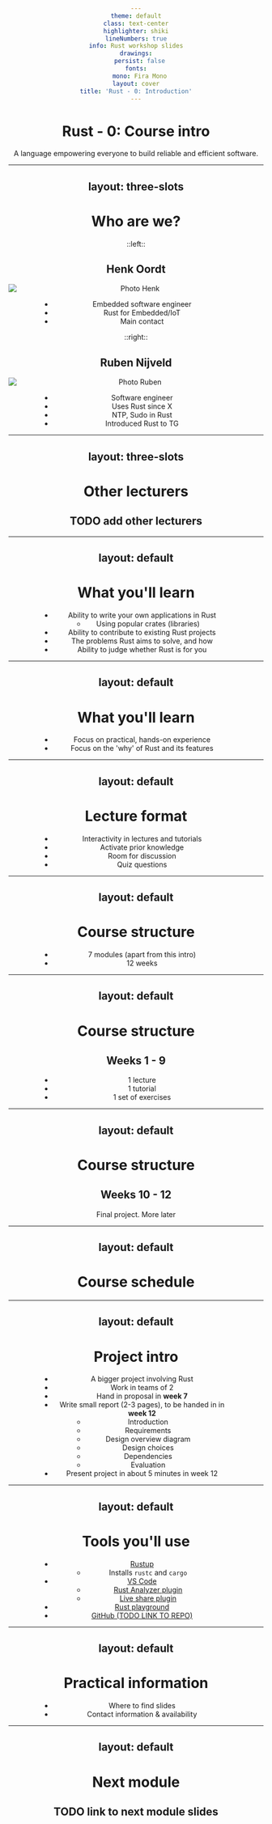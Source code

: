 ```yaml
---
theme: default
class: text-center
highlighter: shiki
lineNumbers: true
info: Rust workshop slides
drawings:
  persist: false
fonts:
  mono: Fira Mono
layout: cover
title: 'Rust - 0: Introduction'
---
```


# Rust - 0: Course intro

A language empowering everyone
to build reliable and efficient software.

---
layout: three-slots
---

# Who are we?

::left::
## Henk Oordt

![Photo Henk](https://tweedegolf.nl/images/hd_sept_21_small.jpg)

- Embedded software engineer
- Rust for Embedded/IoT
- Main contact

::right::

## Ruben Nijveld

![Photo Ruben](https://tweedegolf.nl/images/ruben-square-200px.jpg)

- Software engineer
- Uses Rust since X
- NTP, Sudo in Rust
- Introduced Rust to TG

<style>
h2 {
  text-align: center
}

ul {
  width: 70%;
  display: block;
  margin: auto;
}

img {
  display: block;
  margin: auto;
}

</style>

---
layout: three-slots
---
# Other lecturers

## TODO add other lecturers

<style>
* {
  text-align: center
}

img {
  display: block;
  margin: auto;
}

.col-left {
  background: red;
}
</style>

---
layout: default
---
# What you'll learn
- Ability to write your own applications in Rust
  - Using popular crates (libraries)
- Ability to contribute to existing Rust projects
- The problems Rust aims to solve, and how
- Ability to judge whether Rust is for you

---
layout: default
---
# What you'll learn
- Focus on practical, hands-on experience
- Focus on the 'why' of Rust and its features

---
layout: default
---
# Lecture format
- Interactivity in lectures and tutorials
- Activate prior knowledge
- Room for discussion
- Quiz questions

<!-- Note: explain that this is because there are confusing topics -->

---
layout: default
---
# Course structure
 - 7 modules (apart from this intro)
 - 12 weeks
---
layout: default
---
# Course structure
## Weeks 1 - 9
 - 1 lecture
 - 1 tutorial
 - 1 set of exercises

---
layout: default
---
# Course structure
## Weeks 10 - 12
Final project. More later

---
layout: default
---
# Course schedule
<!-- TODO add tables with modules, lecturers and dates -->
---
layout: default
---
# Project intro

- A bigger project involving Rust
- Work in teams of 2
- Hand in proposal in **week 7**
- Write small report (2-3 pages), to be handed in in **week 12**
    - Introduction
    - Requirements
    - Design overview diagram
    - Design choices
    - Dependencies
    - Evaluation
- Present project in about 5 minutes in week 12
<!-- TODO point towards list of ideas -->
---
layout: default
---
# Tools you'll use
- [Rustup](https://rustup.rs/)
  - Installs `rustc` and `cargo`
- [VS Code](https://code.visualstudio.com/)
  - [Rust Analyzer plugin](https://marketplace.visualstudio.com/items?itemName=rust-lang.rust-analyzer)
  - [Live share plugin](https://marketplace.visualstudio.com/items?itemName=MS-vsliveshare.vsliveshare-pack)
- [Rust playground](https://play.rust-lang.org/)
- [GitHub (TODO LINK TO REPO)]()

---
layout: default
---
# Practical information
- Where to find slides
- Contact information & availability


---
layout: default
---
# Next module

## TODO link to next module slides
